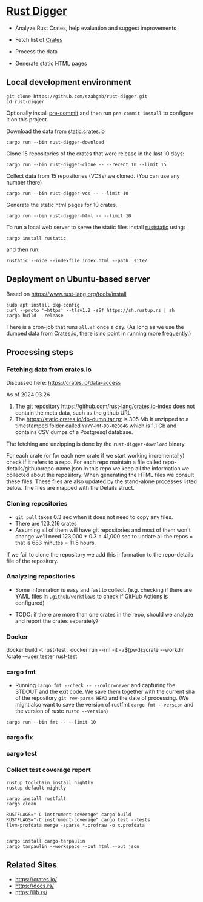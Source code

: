 # [Rust Digger](https://rust-digger.code-maven.com/)

* Analyze Rust Crates, help evaluation and suggest improvements

* Fetch list of [Crates](https://crates.io/)
* Process the data
* Generate static HTML pages


## Local development environment

```
git clone https://github.com/szabgab/rust-digger.git
cd rust-digger
```

Optionally install [pre-commit](https://pre-commit.com/) and then run `pre-commit install` to configure it on this project.

Download the data from static.crates.io

```
cargo run --bin rust-digger-download
```

Clone 15 repositories of the crates that were release in the last 10 days:

```
cargo run --bin rust-digger-clone -- --recent 10 --limit 15
```

Collect data from 15 repositories (VCSs) we cloned. (You can use any number there)

```
cargo run --bin rust-digger-vcs -- --limit 10
```

Generate the static html pages for 10 crates.

```
cargo run --bin rust-digger-html -- --limit 10
```

To run a local web server to serve the static files install [ruststatic](https://github.com/szabgab/rustatic) using:

```
cargo install rustatic
```


and then run:

```
rustatic --nice --indexfile index.html --path _site/
```


## Deployment on Ubuntu-based server

Based on https://www.rust-lang.org/tools/install
```
sudo apt install pkg-config
curl --proto '=https' --tlsv1.2 -sSf https://sh.rustup.rs | sh
cargo build --release
```

There is a cron-job that runs `all.sh` once a day. (As long as we use the dumped data from Crates.io, there is no point in running more frequently.)

## Processing steps

### Fetching data from crates.io

Discussed here: https://crates.io/data-access

As of 2024.03.26

1. The git repository https://github.com/rust-lang/crates.io-index does not contain the meta data, such as the github URL
1. The https://static.crates.io/db-dump.tar.gz is 305 Mb It unzipped to a timestamped folder called `YYYY-MM-DD-020046` which is 1.1 Gb and contains CSV dumps of a Postgresql database.

The fetching and unzipping is done by the `rust-digger-download` binary.

For each crate (or for each new crate if we start working incrementally) check if it refers to a repo.
For each repo maintain a file called repo-details/github/repo-name.json in this repo we keep all the information we collected about the repository. When generating the HTML files we consult these files. These files are also updated by the stand-alone processes listed below.
The files are mapped with the Details struct.


### Cloning repositories

* `git pull` takes 0.3 sec when it does not need to copy any files.
* There are  123,216 crates
* Assuming all of them will have git repositories and most of them won't change we'll need
  123,000 * 0.3 = 41,000 sec to update all the repos = that is 683 minutes = 11.5 hours.


If we fail to clone the repository we add this information to the repo-details file of the repository.

### Analyzing repositories

* Some information is easy and fast to collect. (e.g. checking if there are YAML files in `.github/workflows` to check if GitHub Actions is configured)


* TODO: if there are more than one crates in the repo, should we analyze and report the crates separately?

### Docker

docker build -t rust-test .
docker run --rm -it -v$(pwd):/crate --workdir /crate  --user tester rust-test

### cargo fmt

* Running `cargo fmt --check -- --color=never` and capturing the STDOUT and the exit code. We save them together with the current sha of the repository `git rev-parse HEAD` and the date of processing. (We might also want to save the version of rustfmt `cargo fmt --version` and the version of rustc `rustc --version`)

```
cargo run --bin fmt -- --limit 10
```

### cargo fix


### cargo test


### Collect test coverage report


```
rustup toolchain install nightly
rustup default nightly

cargo install rustfilt
cargo clean

RUSTFLAGS="-C instrument-coverage" cargo build
RUSTFLAGS="-C instrument-coverage" cargo test --tests
llvm-profdata merge -sparse *.profraw -o x.profdata


cargo install cargo-tarpaulin
cargo tarpaulin --workspace --out html --out json
```


## Related Sites

* https://crates.io/
* https://docs.rs/
* https://lib.rs/

